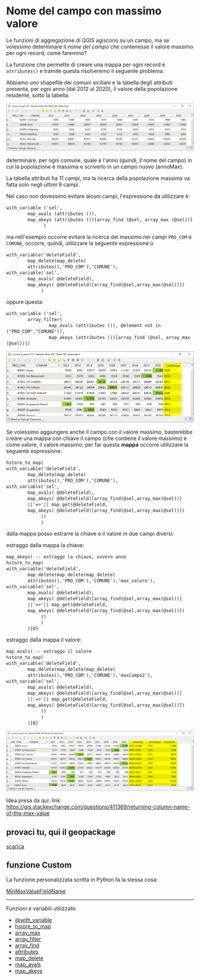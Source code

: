 # Nome del campo con massimo valore

Le funzioni di aggregazione di QGIS agiscono su un campo, ma se volessimo determinare il _nome del campo_ che contenesse il valore massimo per ogni record, come faremmo?

La funzione che permette di creare una mappa per ogni record è `attributes()` e tramite questa risolveremo il seguente problema.

Abbiamo uno shapefile dei comuni siciliani e la tabella degli attributi presenta, per ogni anno (dal 2012 al 2020), il valore della popolazione residente, sotto la tabella:

![](../img/esempi/maxValoreCampoNome/img_01.png)

determinare, per ogni comune, quale è l'anno (quindi, il nome del campo) in cui la popolazione è massima e scriverlo in un campo nuovo (annoMax).

La tabella attributi ha 11 campi, ma la ricerca della popolazione massima va fatta solo negli ultimi 9 campi.

Nel caso non dovessimo evitare alcuni campi, l'espressione da utilizzare è:

```
with_variable ('sel',
        map_avals (attributes ()),
        map_akeys (attributes ())[array_find (@sel, array_max (@sel))]
              )
```

ma nell'esempio occorre evitare la ricerca del massimo nei campi `PRO_COM` e `COMUNE`, occorre, quindi, utilizzare la seguente espressione:ù

```
with_variable('deleteField',
        map_delete(map_delete(
        attributes(),'PRO_COM'),'COMUNE'),
with_variable('sel',
        map_avals( @deleteField),
        map_akeys( @deleteField)[array_find(@sel,array_max(@sel))])
             )
```

oppure questa:

```
with_variable ('sel',
        array_filter(
                map_avals (attributes ()), @element not in ("PRO_COM","COMUNE")),
                map_akeys (attributes ())[array_find (@sel, array_max (@sel))])
```

![](../img/esempi/maxValoreCampoNome/img_02.png)

Se volessimo aggiungere anche il campo con il valore massimo, basterebbe creare una mappa con chiave il campo (che contiene il valore massimo) e come valore, il valore massimo; per far questa **mappa** occorre utilizzare la seguente espressione:

```
hstore_to_map(
with_variable('deleteField',
        map_delete(map_delete(
        attributes(),'PRO_COM'),'COMUNE'),
with_variable('sel',
        map_avals( @deleteField),
        map_akeys( @deleteField)[array_find(@sel,array_max(@sel))]
		||'=>'|| map_get(@deleteField,
		map_akeys( @deleteField)[array_find(@sel,array_max(@sel))])
             ))
             )
```

dalla mappa posso estrarre la chiave e il valore in due campi diversi:

estraggo dalla mappa la chiave:

```
map_akeys( -- estraggo la chiave, ovvero anno
hstore_to_map(
with_variable('deleteField',
        map_delete(map_delete(map_delete(
        attributes(),'PRO_COM'),'COMUNE'),'max_valore'),
with_variable('sel',
        map_avals( @deleteField),
        map_akeys( @deleteField)[array_find(@sel,array_max(@sel))]
		||'=>'|| map_get(@deleteField,
		map_akeys( @deleteField)[array_find(@sel,array_max(@sel))])
             ))
             )
        )[0]
```

estraggo dalla mappa il valore:

```
map_avals( -- estraggo il valore
hstore_to_map(
with_variable('deleteField',
        map_delete(map_delete(map_delete(
        attributes(),'PRO_COM'),'COMUNE'),'maxCampo2'),
with_variable('sel',
        map_avals( @deleteField),
        map_akeys( @deleteField)[array_find(@sel,array_max(@sel))]
		||'=>'|| map_get(@deleteField,
		map_akeys( @deleteField)[array_find(@sel,array_max(@sel))])
             ))
             )
        )[0]
```

![](../img/esempi/maxValoreCampoNome/img_03.png)

Idea presa da qui:
link: <https://gis.stackexchange.com/questions/411369/returning-column-name-of-the-max-value>

## provaci tu, qui il geopackage

[scarica](../prova_tu/comuni_rs.gpkg)

## funzione Custom

La funzione personalizzata scritta in Python fa la stessa cosa:

[MinMaxValueFieldName](../gr_funzioni/custom/custom_unico.md#minmaxvaluefieldname)

---

Funzioni e variabili utilizzate:

* [@with_variable](../gr_funzioni/variabili/with_variable.md)
* [hstore_to_map](../gr_funzioni/maps/maps_unico.md#array_get)
* [array_max](../gr_funzioni/array/array_unico.md#array_max)
* [array_filter](../gr_funzioni/array/array_unico.md#array_filter)
* [array_find](../gr_funzioni/array/array_unico.md#array_find)
* [attributes](../gr_funzioni/record_e_attributi/record_e_attributi_unico.md#attributes)
* [map_delete](../gr_funzioni/maps/maps_unico.md#map_delete)
* [map_avals](../gr_funzioni/maps/maps_unico.md#map_avals)
* [map_akeys](../gr_funzioni/maps/maps_unico.md#map_akeys)

